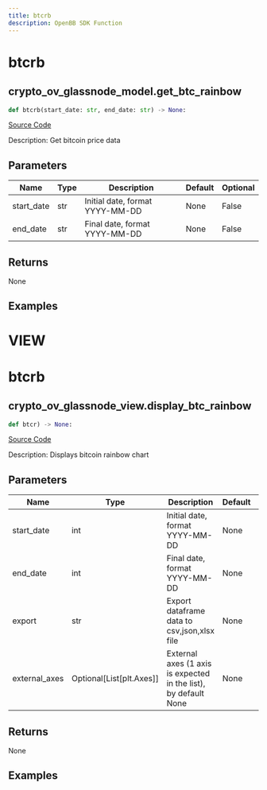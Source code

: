 ```yaml
---
title: btcrb
description: OpenBB SDK Function
---
```

# btcrb

## crypto_ov_glassnode_model.get_btc_rainbow

```python
def btcrb(start_date: str, end_date: str) -> None:
```
[Source Code](https://github.com/OpenBB-finance/OpenBBTerminal/tree/main/openbb_terminal/cryptocurrency/overview/glassnode_model.py#L16)

Description: Get bitcoin price data

## Parameters

| Name | Type | Description | Default | Optional |
| ---- | ---- | ----------- | ------- | -------- |
| start_date | str | Initial date, format YYYY-MM-DD | None | False |
| end_date | str | Final date, format YYYY-MM-DD | None | False |

## Returns

None

## Examples




# VIEW

# btcrb

## crypto_ov_glassnode_view.display_btc_rainbow

```python
def btcr) -> None:
```
[Source Code](https://github.com/OpenBB-finance/OpenBBTerminal/tree/main/openbb_terminal/decorators.py#L28)

Description: Displays bitcoin rainbow chart

## Parameters

| Name | Type | Description | Default | Optional |
| ---- | ---- | ----------- | ------- | -------- |
| start_date | int | Initial date, format YYYY-MM-DD | None | False |
| end_date | int | Final date, format YYYY-MM-DD | None | False |
| export | str | Export dataframe data to csv,json,xlsx file | None | False |
| external_axes | Optional[List[plt.Axes]] | External axes (1 axis is expected in the list), by default None | None | True |

## Returns

None

## Examples

